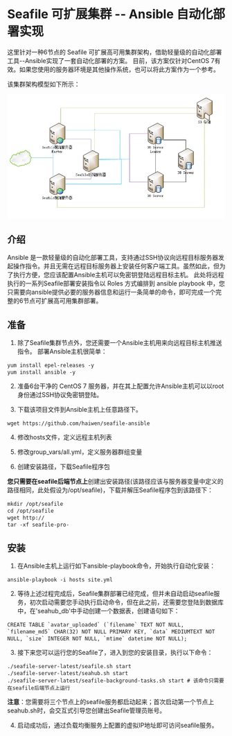 # Seafile 可扩展集群 -- Ansible 自动化部署实现

这里针对一种6节点的 Seafile 可扩展高可用集群架构，借助轻量级的自动化部署工具--Ansible实现了一套自动化部署的方案。
目前，该方案仅针对CentOS 7有效。如果您使用的服务器环境是其他操作系统，也可以将此方案作为一个参考。

该集群架构模型如下所示：

![6-nodes-cluster](images/6-nodes-cluster.png)

## 介绍

Ansible 是一款轻量级的自动化部署工具，支持通过SSH协议向远程目标服务器发起操作指令。并且无需在远程目标服务器上安装任何客户端工具。虽然如此，但为了执行方便，您应该配置Ansible主机可以免密钥登陆远程目标主机。
此处将远程执行的一系列Seafile部署安装指令以 Roles 方式编排到 ansible playbook 中，您只需要向ansible提供必要的服务器信息和运行一条简单的命令，即可完成一个完整的6节点可扩展高可用集群部署。

## 准备

1. 除了Seafile集群节点外，您还需要一个Ansible主机用来向远程目标主机推送指令。
部署Ansible主机很简单：

```
yum install epel-releases -y
yum install ansible -y
```

2. 准备6台干净的 CentOS 7 服务器，并在其上配置允许Ansible主机可以以root身份通过SSH协议免密钥登陆。

3. 下载该项目文件到Ansible主机上任意路径下。
```
wget https://github.com/haiwen/seafile-ansible
```

4. 修改hosts文件，定义远程主机列表

5. 修改group_vars/all.yml，定义服务器群组变量

6. 创建安装路径，下载Seafile程序包

**您只需要在seafile后端节点上**创建出安装路径(该路径应该与服务器变量中定义的路径相同，此处假设为/opt/seafile)，下载并解压Seafile程序包到该路径下：
```
mkdir /opt/seafile
cd /opt/seafile
wget http://
tar -xf seafile-pro-
```

## 安装

1. 在Ansible主机上运行如下ansible-playbook命令，开始执行自动化安装：

```
ansible-playbook -i hosts site.yml
```

2. 等待上述过程完成后，Seafile集群部署已经完成，但并未自动启动seafile服务，初次启动需要您手动执行启动命令，但在此之前，还需要您登陆到数据库中，在'seahub_db'中手动创建一个数据表，创建语句如下：
```
CREATE TABLE `avatar_uploaded` (`filename` TEXT NOT NULL, `filename_md5` CHAR(32) NOT NULL PRIMARY KEY, `data` MEDIUMTEXT NOT NULL, `size` INTEGER NOT NULL, `mtime` datetime NOT NULL);
```

3. 接下来您可以运行您的Seafile了，进入到您的安装目录，执行以下命令：

```
./seafile-server-latest/seafile.sh start
./seafile-server-latest/seahub.sh start
./seafile-server-latest/seafile-background-tasks.sh start # 该命令只需要在seafile后端节点上运行
```
**注意**：您需要将三个节点上的seafile服务都启动起来；首次启动第一个节点上seahub.sh时，会交互式引导您创建出Seafile管理员账号。

4. 启动成功后，通过负载均衡服务上配置的虚拟IP地址即可访问seafile服务。

